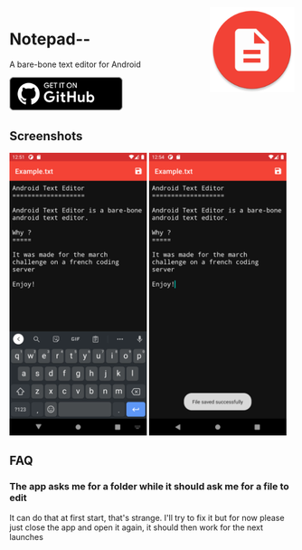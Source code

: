 <img src="./.readme/images/icons/app.png" align="right" width="150px">

# Notepad--

A bare-bone text editor for Android

<a href="https://github.com/victorbnl/android-text-editor/releases/latest"><img src="./.readme/images/badges/github.svg" width="200px"></a>

## Screenshots

<img src="./fastlane/metadata/android/en-US/phoneScreenshots/1.png" height="500px"> <img src="./fastlane/metadata/android/en-US/phoneScreenshots/2.png" height="500px">

## FAQ

### The app asks me for a folder while it should ask me for a file to edit

It can do that at first start, that's strange. I'll try to fix it but for now please just close the app and open it again, it should then work for the next launches